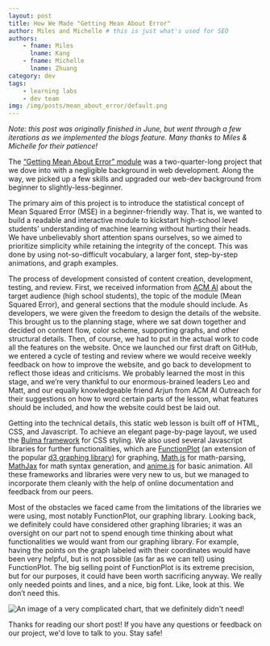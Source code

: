 ```yaml
---
layout: post
title: How We Made "Getting Mean About Error"
author: Miles and Michelle # this is just what's used for SEO
authors:
    - fname: Miles
      lname: Kang
    - fname: Michelle
      lname: Zhuang
category: dev
tags:
    - learning labs
    - dev team
img: /img/posts/mean_about_error/default.png
---
```


*Note: this post was originally finished in June, but went through a few iterations as we implemented the blogs feature. Many thanks to Miles & Michelle for their patience!*

The [“Getting Mean About Error” module](https://uclaacm.github.io/getting-mean-about-error/) was a two-quarter-long project that we dove into with a negligible background in web development. Along the way, we picked up a few skills and upgraded our web-dev background from beginner to slightly-less-beginner.

The primary aim of this project is to introduce the statistical concept of Mean Squared Error (MSE) in a beginner-friendly way. That is, we wanted to build a readable and interactive module to kickstart high-school level students’ understanding of machine learning without hurting their heads. We have unbelievably short attention spans ourselves, so we aimed to prioritize simplicity while retaining the integrity of the concept. This was done by using not-so-difficult vocabulary, a larger font, step-by-step animations, and graph examples.

The process of development consisted of content creation, development, testing, and review. First, we received information from [ACM AI](https://uclaacmai.github.io/) about the target audience (high school students), the topic of the module (Mean Squared Error), and general sections that the module should include. As developers, we were given the freedom to design the details of the website. This brought us to the planning stage, where we sat down together and decided on content flow, color scheme, supporting graphs, and other structural details. Then, of course, we had to put in the actual work to code all the features on the website. Once we launched our first draft on GitHub, we entered a cycle of testing and review where we would receive weekly feedback on how to improve the website, and go back to development to reflect those ideas and criticisms. We probably learned the most in this stage, and we’re very thankful to our enormous-brained leaders Leo and Matt, and our equally knowledgeable friend Arjun from ACM AI Outreach for their suggestions on how to word certain parts of the lesson, what features should be included, and how the website could best be laid out.

Getting into the technical details, this static web lesson is built off of HTML, CSS, and Javascript. To achieve an elegant page-by-page layout, we used the [Bulma framework](https://bulma.io/) for CSS styling. We also used several Javascript libraries for further functionalities, which are [FunctionPlot](https://mauriciopoppe.github.io/function-plot/) (an extension of the popular [d3 graphing library](https://d3js.org/)) for graphing, [Math.js](https://mathjs.org/) for math-parsing, [MathJax](https://www.mathjax.org/) for math syntax generation, and [anime.js](https://animejs.com/) for basic animation. All these frameworks and libraries were very new to us, but we managed to incorporate them cleanly with the help of online documentation and feedback from our peers.

Most of the obstacles we faced came from the limitations of the libraries we were using, most notably FunctionPlot, our graphing library. Looking back, we definitely could have considered other graphing libraries; it was an oversight on our part not to spend enough time thinking about what functionalities we would want from our graphing library. For example, having the points on the graph labeled with their coordinates would have been very helpful, but is not possible (as far as we can tell) using FunctionPlot. The big selling point of FunctionPlot is its extreme precision, but for our purposes, it could have been worth sacrificing anyway. We really only needed points and lines, and a nice, big font. Like, look at this. We don’t need this.

![An image of a very complicated chart, that we definitely didn't need!]({{site.baseurl}}/img/posts/mean_about_error/function-plot-absurd.png)

Thanks for reading our short post! If you have any questions or feedback on our project, we'd love to talk to you. Stay safe!
